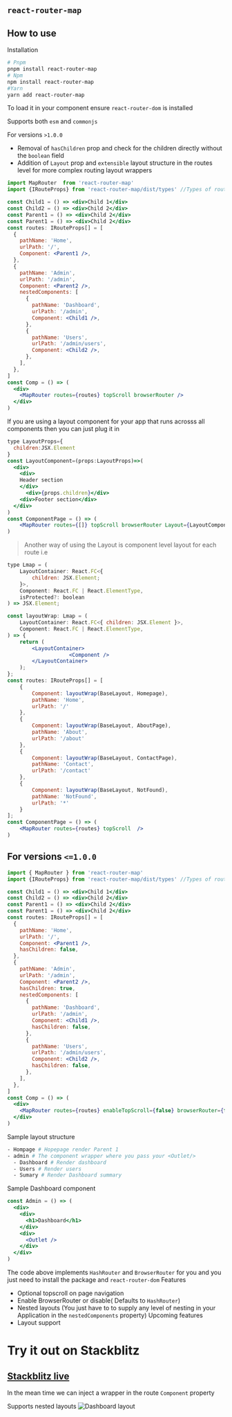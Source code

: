 `react-router-map`
--
## How to use

Installation

```sh
# Pnpm
pnpm install react-router-map
# Npm
npm install react-router-map
#Yarn
yarn add react-router-map
```

To load it in your component ensure `react-router-dom` is installed

Supports both `esm` and `commonjs`

For versions `>1.0.0` 
- Removal of `hasChildren` prop and check for the children directly without the `boolean` field
- Addition of `Layout` prop and `extensible` layout structure in the routes level for more complex routing layout wrappers
```jsx
import MapRouter  from 'react-router-map'
import {IRouteProps} from 'react-router-map/dist/types' //Types of route for esm modules

const Child1 = () => <div>Child 1</div>
const Child2 = () => <div>Child 2</div>
const Parent1 = () => <div>Child 2</div>
const Parent1 = () => <div>Child 2</div>
const routes: IRouteProps[] = [
  {
    pathName: 'Home',
    urlPath: '/',
    Component: <Parent1 />,
  },
  {
    pathName: 'Admin',
    urlPath: '/admin',
    Component: <Parent2 />,
    nestedComponents: [
      {
        pathName: 'Dashboard',
        urlPath: '/admin',
        Component: <Child1 />,
      },
      {
        pathName: 'Users',
        urlPath: '/admin/users',
        Component: <Child2 />,
      },
    ],
  },
]
const Comp = () => (
  <div>
    <MapRouter routes={routes} topScroll browserRouter />
  </div>
)
```
If you are using a layout component for your app that runs acrosss all components then you can just plug it in
```jsx
type LayoutProps={
  children:JSX.Element
}
const LayoutComponent=(props:LayoutProps)=>(
  <div>
    <div>
    Header section
    </div>
      <div>{props.children}</div>
    <div>Footer section</div>
  </div>
)
const ComponentPage = () => (
    <MapRouter routes={[]} topScroll browserRouter Layout={LayoutComponent} />
)
```
> Another way of using the Layout is component level layout for each route i.e
```jsx
type Lmap = (
	LayoutContainer: React.FC<{
		children: JSX.Element;
	}>,
	Component: React.FC | React.ElementType,
	isProtected?: boolean
) => JSX.Element;

const layoutWrap: Lmap = (
	LayoutContainer: React.FC<{ children: JSX.Element }>,
	Component: React.FC | React.ElementType,
) => {
	return (
		<LayoutContainer>
					<Component />
		</LayoutContainer>
	);
};
const routes: IRouteProps[] = [
	{
		Component: layoutWrap(BaseLayout, Homepage),
		pathName: 'Home',
		urlPath: '/'
	},
	{
		Component: layoutWrap(BaseLayout, AboutPage),
		pathName: 'About',
		urlPath: '/about'
	},
	{
		Component: layoutWrap(BaseLayout, ContactPage),
		pathName: 'Contact',
		urlPath: '/contact'
	},
	{
		Component: layoutWrap(BaseLayout, NotFound),
		pathName: 'NotFound',
		urlPath: '*'
	}
];
const ComponentPage = () => (
    <MapRouter routes={routes} topScroll  />
)
```

For versions `<=1.0.0`
--
```jsx
import { MapRouter } from 'react-router-map'
import {IRouteProps} from 'react-router-map/dist/types' //Types of route for esm modules

const Child1 = () => <div>Child 1</div>
const Child2 = () => <div>Child 2</div>
const Parent1 = () => <div>Child 2</div>
const Parent1 = () => <div>Child 2</div>
const routes: IRouteProps[] = [
  {
    pathName: 'Home',
    urlPath: '/',
    Component: <Parent1 />,
    hasChildren: false,
  },
  {
    pathName: 'Admin',
    urlPath: '/admin',
    Component: <Parent2 />,
    hasChildren: true,
    nestedComponents: [
      {
        pathName: 'Dashboard',
        urlPath: '/admin',
        Component: <Child1 />,
        hasChildren: false,
      },
      {
        pathName: 'Users',
        urlPath: '/admin/users',
        Component: <Child2 />,
        hasChildren: false,
      },
    ],
  },
]
const Comp = () => (
  <div>
    <MapRouter routes={routes} enableTopScroll={false} browserRouter={false} />
  </div>
)
```
Sample layout structure
```sh
- Hompage # Hopepage render Parent 1
- admin # The component wrapper where you pass your <Outlet/>
  - Dashboard # Render dashboard
  - Users # Render users
  - Sumary # Render Dashboard summary
```

Sample Dashboard component

```jsx
const Admin = () => (
  <div>
    <div>
      <h1>Dashboard</h1>
    </div>
    <div>
      <Outlet />
    </div>
  </div>
)
```


The code above implements `HashRouter` and `BrowserRouter` for you and you just need to install the package and `react-router-dom`
Features

- Optional topscroll on page navigation
- Enable BrowserRouter or disable( Defaults to `HashRouter`)
- Nested layouts (You just have to to supply any level of nesting in your Application in the `nestedComponents` property)
  Upcoming features
- Layout support

# Try it out on Stackblitz
<a href="https://stackblitz.com/edit/react-ts-nriwyu?ctl=1&devToolsHeight=33&embed=1&file=pages/Homepage.tsx&theme=dark" target="_black">Stackblitz live</a>
--
In the mean time we can inject a wrapper in the route `Component` property

Supports nested layouts
![Dashboard layout](./assets/nested.png)

